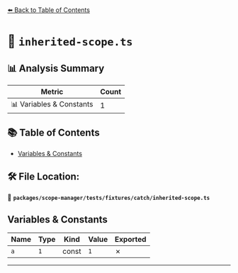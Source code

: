 [⬅️ Back to Table of Contents](../../../../../index.md)

# 📄 `inherited-scope.ts`

## 📊 Analysis Summary

| Metric | Count |
|--------|-------|
| 📊 Variables & Constants | 1 |

## 📚 Table of Contents

- [Variables & Constants](#variables-constants)

## 🛠️ File Location:
📂 **`packages/scope-manager/tests/fixtures/catch/inherited-scope.ts`**

## Variables & Constants

| Name | Type | Kind | Value | Exported |
|------|------|------|-------|----------|
| `a` | `1` | const | `1` | ✗ |


---